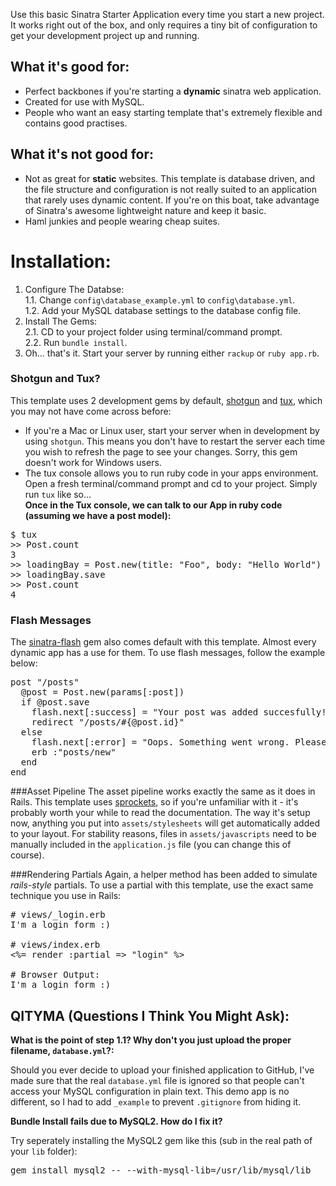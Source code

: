 Use this basic Sinatra Starter Application every time you start a new project. It works right out of the box, and only requires a tiny bit of configuration to get your development project up and running.

## What it's good for:

- Perfect backbones if you're starting a **dynamic** sinatra web application.
- Created for use with MySQL.
- People who want an easy starting template that's extremely flexible and contains good practises.

## What it's not good for:

- Not as great for **static** websites. This template is database driven, and the file structure and configuration is not really suited to an application that rarely uses dynamic content. If you're on this boat, take advantage of Sinatra's awesome lightweight nature and keep it basic.
- Haml junkies and people wearing cheap suites.

# Installation:

1. Configure The Databse:<br />
1.1. Change `config\database_example.yml` to `config\database.yml`.<br />
1.2. Add your MySQL database settings to the database config file.
2. Install The Gems:<br />
2.1. CD to your project folder using terminal/command prompt.<br />
2.2. Run `bundle install`.
3. Oh... that's it. Start your server by running either `rackup` or `ruby app.rb`.<br />

### Shotgun and Tux?

This template uses 2 development gems by default, [shotgun](https://github.com/rtomayko/shotgun "Visit GitHub Page For More Info") and [tux](https://github.com/cldwalker/tux "Visit GitHub Page For More Info"), which you may not have come across before:

- If you're a Mac or Linux user, start your server when in development by using `shotgun`. This means you don't have to restart the server each time you wish to refresh the page to see your changes. Sorry, this gem doesn't work for Windows users.
- The tux console allows you to run ruby code in your apps environment. Open a fresh terminal/command prompt and cd to your project. Simply run `tux` like so...<br />
**Once in the Tux console, we can talk to our App in ruby code (assuming we have a post model):**

<pre>
$ tux
>> Post.count
3
>> loadingBay = Post.new(title: "Foo", body: "Hello World")
>> loadingBay.save
>> Post.count
4
</pre>

### Flash Messages
The [sinatra-flash](https://github.com/SFEley/sinatra-flash "Visit GitHub Page For More Info") gem also comes default with this template. Almost every dynamic app has a use for them. To use flash messages, follow the example below:

<pre>
post "/posts"
  @post = Post.new(params[:post])
  if @post.save
    flash.next[:success] = "Your post was added succesfully!"
    redirect "/posts/#{@post.id}"
  else
    flash.next[:error] = "Oops. Something went wrong. Please fix any errors and try again!"
    erb :"posts/new"
  end
end
</pre>

###Asset Pipeline
The asset pipeline works exactly the same as it does in Rails. This template uses [sprockets](https://github.com/sstephenson/sprockets "Visit GitHub Page For More Info"), so if you're unfamiliar with it - it's probably worth your while to read the documentation. The way it's setup now, anything you put into `assets/stylesheets` will get automatically added to your layout. For stability reasons, files in `assets/javascripts` need to be manually included in the `application.js` file (you can change this of course).

###Rendering Partials
Again, a helper method has been added to simulate *rails-style* partials. To use a partial with this template, use the exact same technique you use in Rails:

<pre>
# views/_login.erb
I'm a login form :)

# views/index.erb
<%= render :partial => "login" %>

# Browser Output:
I'm a login form :)
</pre>

## QITYMA (Questions I Think You Might Ask):
**What is the point of step 1.1? Why don't you just upload the proper filename, `database.yml`?:**

Should you ever decide to upload your finished application to GitHub, I've made sure that the real `database.yml` file is ignored so that people can't access your MySQL configuration in plain text. This demo app is no different, so I had to add `_example` to prevent `.gitignore` from hiding it.

**Bundle Install fails due to MySQL2. How do I fix it?**

Try seperately installing the MySQL2 gem like this (sub in the real path of your `lib` folder):

<pre>
gem install mysql2 -- --with-mysql-lib=/usr/lib/mysql/lib
</pre>